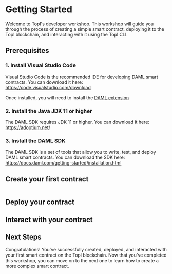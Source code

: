 # Getting Started

Welcome to Topl's developer workshop. This workshop will guide you through the process of creating a simple smart contract, deploying it to the Topl blockchain, and interacting with it using the Topl CLI.

## Prerequisites

### 1. Install Visual Studio Code

Visual Studio Code is the recommended IDE for developing DAML smart contracts. You can download it here: https://code.visualstudio.com/download

Once installed, you will need to install the [DAML extension](https://marketplace.visualstudio.com/items?itemName=digitalasset.daml)

### 2. Install the Java JDK 11 or higher

The DAML SDK requires JDK 11 or higher. You can download it here: https://adoptium.net/

### 3. Install the DAML SDK

The DAML SDK is a set of tools that allow you to write, test, and deploy DAML smart contracts. You can download the SDK here: https://docs.daml.com/getting-started/installation.html

## Create your first contract

```

```

## Deploy your contract

## Interact with your contract

## Next Steps

Congratulations! You've successfully created, deployed, and interacted with your first smart contract on the Topl blockchain. Now that you've completed this workshop, you can move on to the next one to learn how to create a more complex smart contract.


